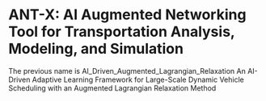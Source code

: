 # ANT-X: AI Augmented Networking Tool for Transportation Analysis, Modeling, and Simulation 
The previous name is AI_Driven_Augmented_Lagrangian_Relaxation
An AI-Driven Adaptive Learning Framework for Large-Scale Dynamic Vehicle Scheduling with an Augmented Lagrangian Relaxation Method